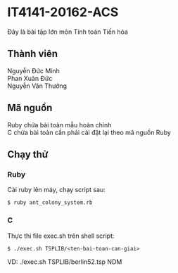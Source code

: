 # IT4141-20162-ACS
Đây là bài tập lớn môn Tính toán Tiến hóa
## Thành viên
Nguyễn Đức Minh<br />
Phan Xuân Đức<br />
Nguyễn Văn Thưởng
## Mã nguồn
Ruby chứa bài toàn mẫu hoàn chỉnh<br />
C chứa bài toàn cần phải cài đặt lại theo mã nguồn Ruby
## Chạy thử
### Ruby
Cài ruby lên máy, chạy script sau:
```
$ ruby ant_colony_system.rb
```
### C
Thực thi file exec.sh trên shell script:
```
$ ./exec.sh TSPLIB/<ten-bai-toan-can-giai>
```
VD: ./exec.sh TSPLIB/berlin52.tsp
NDM
